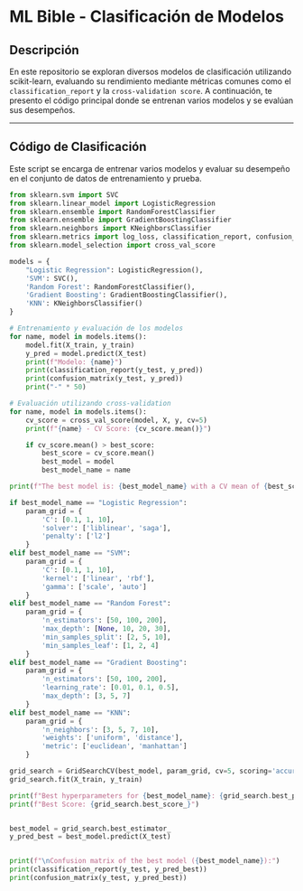 # ML Bible - Clasificación de Modelos

## Descripción

En este repositorio se exploran diversos modelos de clasificación utilizando scikit-learn, evaluando su rendimiento mediante métricas comunes como el `classification_report` y la `cross-validation score`. A continuación, te presento el código principal donde se entrenan varios modelos y se evalúan sus desempeños.

---

## Código de Clasificación

Este script se encarga de entrenar varios modelos y evaluar su desempeño en el conjunto de datos de entrenamiento y prueba.

```python
from sklearn.svm import SVC
from sklearn.linear_model import LogisticRegression
from sklearn.ensemble import RandomForestClassifier
from sklearn.ensemble import GradientBoostingClassifier
from sklearn.neighbors import KNeighborsClassifier
from sklearn.metrics import log_loss, classification_report, confusion_matrix
from sklearn.model_selection import cross_val_score

models = {
    "Logistic Regression": LogisticRegression(),
    'SVM': SVC(),
    'Random Forest': RandomForestClassifier(),
    'Gradient Boosting': GradientBoostingClassifier(),
    'KNN': KNeighborsClassifier()
}

# Entrenamiento y evaluación de los modelos
for name, model in models.items():
    model.fit(X_train, y_train)
    y_pred = model.predict(X_test)
    print(f"Modelo: {name}")
    print(classification_report(y_test, y_pred))
    print(confusion_matrix(y_test, y_pred))
    print("-" * 50)

# Evaluación utilizando cross-validation
for name, model in models.items():
    cv_score = cross_val_score(model, X, y, cv=5)
    print(f"{name} - CV Score: {cv_score.mean()}")

    if cv_score.mean() > best_score:
        best_score = cv_score.mean()
        best_model = model
        best_model_name = name

print(f"The best model is: {best_model_name} with a CV mean of {best_score}")

if best_model_name == "Logistic Regression":
    param_grid = {
        'C': [0.1, 1, 10],
        'solver': ['liblinear', 'saga'],
        'penalty': ['l2']
    }
elif best_model_name == "SVM":
    param_grid = {
        'C': [0.1, 1, 10],
        'kernel': ['linear', 'rbf'],
        'gamma': ['scale', 'auto']
    }
elif best_model_name == "Random Forest":
    param_grid = {
        'n_estimators': [50, 100, 200],
        'max_depth': [None, 10, 20, 30],
        'min_samples_split': [2, 5, 10],
        'min_samples_leaf': [1, 2, 4]
    }
elif best_model_name == "Gradient Boosting":
    param_grid = {
        'n_estimators': [50, 100, 200],
        'learning_rate': [0.01, 0.1, 0.5],
        'max_depth': [3, 5, 7]
    }
elif best_model_name == "KNN":
    param_grid = {
        'n_neighbors': [3, 5, 7, 10],
        'weights': ['uniform', 'distance'],
        'metric': ['euclidean', 'manhattan']
    }

grid_search = GridSearchCV(best_model, param_grid, cv=5, scoring='accuracy', n_jobs=-1)
grid_search.fit(X_train, y_train)

print(f"Best hyperparameters for {best_model_name}: {grid_search.best_params_}")
print(f"Best Score: {grid_search.best_score_}")


best_model = grid_search.best_estimator_
y_pred_best = best_model.predict(X_test)


print(f"\nConfusion matrix of the best model ({best_model_name}):")
print(classification_report(y_test, y_pred_best))
print(confusion_matrix(y_test, y_pred_best))
```
